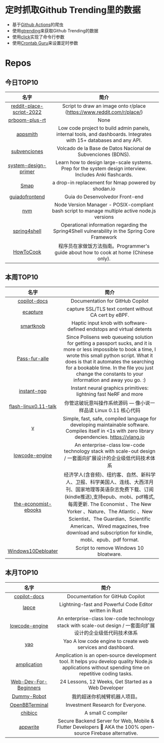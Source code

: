 # 定时抓取Github Trending里的数据
* 基于[Github Actions](https://docs.github.com/en/actions)的爬虫
* 使用[gtrending](https://github.com/hedythedev/gtrending)来获取Github Trending的数据
* 使用[click](https://github.com/pallets/click)实现了命令行参数
* 使用[Crontab Guru](https://crontab.guru/)来设置定时参数

# Repos
## 今日TOP10 
<!-- START OF DAILY_TOP10_REPOS -->
| 名字 | 简介 |
| :----: | :----: |
| [reddit-place-script-2022](https://github.com/rdeepak2002/reddit-place-script-2022) | Script to draw an image onto r/place (https://www.reddit.com/r/place/) |
| [prboom-plus-rt](https://github.com/sultim-t/prboom-plus-rt) | None |
| [appsmith](https://github.com/appsmithorg/appsmith) | Low code project to build admin panels, internal tools, and dashboards. Integrates with 15+ databases and any API. |
| [subvenciones](https://github.com/JaimeObregon/subvenciones) | Volcado de la Base de Datos Nacional de Subvenciones (BDNS). |
| [system-design-primer](https://github.com/donnemartin/system-design-primer) | Learn how to design large-scale systems. Prep for the system design interview. Includes Anki flashcards. |
| [Smap](https://github.com/s0md3v/Smap) | a drop-in replacement for Nmap powered by shodan.io |
| [guiadofrontend](https://github.com/arthurspk/guiadofrontend) | Guia do Desenvolvedor Front-end |
| [nvm](https://github.com/nvm-sh/nvm) | Node Version Manager - POSIX-compliant bash script to manage multiple active node.js versions |
| [spring4shell](https://github.com/NCSC-NL/spring4shell) | Operational information regarding the Spring4Shell vulnerability in the Spring Core Framework |
| [HowToCook](https://github.com/Anduin2017/HowToCook) | 程序员在家做饭方法指南。Programmer's guide about how to cook at home (Chinese only). |
<!-- END OF DAILY_TOP10_REPOS -->

## 本周TOP10
<!-- START OF WEEKLY_TOP10_REPOS -->
| 名字 | 简介 |
| :----: | :----: |
| [copilot-docs](https://github.com/github/copilot-docs) | Documentation for GitHub Copilot |
| [ecapture](https://github.com/ehids/ecapture) | capture SSL/TLS text content without CA cert by eBPF. |
| [smartknob](https://github.com/scottbez1/smartknob) | Haptic input knob with software-defined endstops and virtual detents |
| [Pass-fur-alle](https://github.com/jonkpirateboy/Pass-fur-alle) | Since Polisens web queueing solution for getting a passport sucks, and it is more or less impossible to book a time, I wrote this small python script. What it does is that it automates the searching for a bookable time. In the file you just change the constants to your information and away you go. :) |
| [instant-ngp](https://github.com/NVlabs/instant-ngp) | Instant neural graphics primitives: lightning fast NeRF and more |
| [flash-linux0.11-talk](https://github.com/sunym1993/flash-linux0.11-talk) | 你管这破玩意叫操作系统源码 — 像小说一样品读 Linux 0.11 核心代码 |
| [v](https://github.com/vlang/v) | Simple, fast, safe, compiled language for developing maintainable software. Compiles itself in <1s with zero library dependencies. https://vlang.io |
| [lowcode-engine](https://github.com/alibaba/lowcode-engine) | An enterprise-class low-code technology stack with scale-out design / 一套面向扩展设计的企业级低代码技术体系 |
| [the-economist-ebooks](https://github.com/hehonghui/the-economist-ebooks) | 经济学人(含音频)、纽约客、自然、新科学人、卫报、科学美国人、连线、大西洋月刊、国家地理等英语杂志免费下载、订阅(kindle推送),支持epub、mobi、pdf格式, 每周更新. The Economist 、The New Yorker 、Nature、The Atlantic 、New Scientist、The Guardian、Scientific American、Wired magazines, free download and subscription for kindle, mobi、epub、pdf format. |
| [Windows10Debloater](https://github.com/Sycnex/Windows10Debloater) | Script to remove Windows 10 bloatware. |
<!-- END OF WEEKLY_TOP10_REPOS -->

## 本月TOP10
<!-- START OF MONTHLY_TOP10_REPOS -->
| 名字 | 简介 |
| :----: | :----: |
| [copilot-docs](https://github.com/github/copilot-docs) | Documentation for GitHub Copilot |
| [lapce](https://github.com/lapce/lapce) | Lightning-fast and Powerful Code Editor written in Rust |
| [lowcode-engine](https://github.com/alibaba/lowcode-engine) | An enterprise-class low-code technology stack with scale-out design / 一套面向扩展设计的企业级低代码技术体系 |
| [yao](https://github.com/YaoApp/yao) | Yao A low code engine to create web services and dashboard. |
| [amplication](https://github.com/amplication/amplication) | Amplication is an open‑source development tool. It helps you develop quality Node.js applications without spending time on repetitive coding tasks. |
| [Web-Dev-For-Beginners](https://github.com/microsoft/Web-Dev-For-Beginners) | 24 Lessons, 12 Weeks, Get Started as a Web Developer |
| [Dummy-Robot](https://github.com/peng-zhihui/Dummy-Robot) | 我的超迷你机械臂机器人项目。 |
| [OpenBBTerminal](https://github.com/OpenBB-finance/OpenBBTerminal) | Investment Research for Everyone. |
| [chibicc](https://github.com/rui314/chibicc) | A small C compiler |
| [appwrite](https://github.com/appwrite/appwrite) | Secure Backend Server for Web, Mobile & Flutter Developers 🚀 AKA the 100% open-source Firebase alternative. |
<!-- END OF MONTHLY_TOP10_REPOS -->
